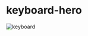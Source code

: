 # keyboard-hero

![keyboard](https://user-images.githubusercontent.com/94790150/229371373-d27d0bad-857e-4715-9bd7-a02b283a3c19.gif)
